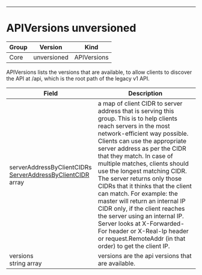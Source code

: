 

-----------
# APIVersions unversioned



Group        | Version     | Kind
------------ | ---------- | -----------
Core | unversioned | APIVersions







APIVersions lists the versions that are available, to allow clients to discover the API at /api, which is the root path of the legacy v1 API.



Field        | Description
------------ | -----------
serverAddressByClientCIDRs <br /> [ServerAddressByClientCIDR](#serveraddressbyclientcidr-unversioned) array | a map of client CIDR to server address that is serving this group. This is to help clients reach servers in the most network-efficient way possible. Clients can use the appropriate server address as per the CIDR that they match. In case of multiple matches, clients should use the longest matching CIDR. The server returns only those CIDRs that it thinks that the client can match. For example: the master will return an internal IP CIDR only, if the client reaches the server using an internal IP. Server looks at X-Forwarded-For header or X-Real-Ip header or request.RemoteAddr (in that order) to get the client IP.
versions <br /> string array | versions are the api versions that are available.







